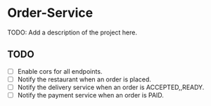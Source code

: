 # Order-Service

TODO: Add a description of the project here.

## TODO
- [ ] Enable cors for all endpoints.
- [ ] Notify the restaurant when an order is placed.
- [ ] Notify the delivery service when an order is ACCEPTED,,READY.
- [ ] Notify the payment service when an order is PAID.
